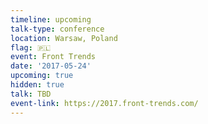 ```yaml
---
timeline: upcoming
talk-type: conference
location: Warsaw, Poland
flag: 🇵🇱
event: Front Trends
date: '2017-05-24'
upcoming: true
hidden: true
talk: TBD
event-link: https://2017.front-trends.com/
---
```

